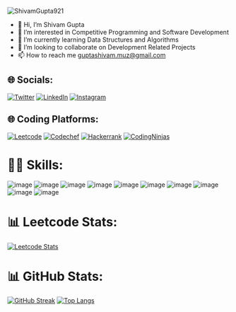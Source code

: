 <p align="left"> <img src="https://komarev.com/ghpvc/?username=ShivamGupta921&label=Profile%20views&color=0e75b6&style=flat" alt="ShivamGupta921" /> </p>

- 👋 Hi, I’m Shivam Gupta
- 👀 I’m interested in Competitive Programming and Software Development
- 🌱 I’m currently learning Data Structures and Algorithms
- 💞️ I’m looking to collaborate on Development Related Projects 
- 📫 How to reach me guptashivam.muz@gmail.com

## 🌐 Socials:
[![Twitter](https://img.shields.io/badge/Twitter-1DA1F2?style=for-the-badge&logo=twitter&logoColor=white)](https://twitter.com/Shivamgupta921)
[![LinkedIn](https://img.shields.io/badge/LinkedIn-0077B5?style=for-the-badge&logo=linkedin&logoColor=white)](https://www.linkedin.com/in/shivamgupta921/)
[![Instagram](https://img.shields.io/badge/Instagram-E4405F?style=for-the-badge&logo=instagram&logoColor=white)](https://www.instagram.com/_gupta_shivam__/)

## 🌐 Coding Platforms:
[![Leetcode](https://img.shields.io/badge/-LeetCode-FFA116?style=for-the-badge&logo=LeetCode&logoColor=black)](https://leetcode.com/anonymous921/)
[![Codechef](https://img.shields.io/badge/Codechef-%23B92B27.svg?&style=for-the-badge&logo=Codechef&logoColor=white)](https://www.codechef.com/users/shivamgupta921)
[![Hackerrank](https://img.shields.io/badge/-Hackerrank-2EC866?style=for-the-badge&logo=HackerRank&logoColor=white)](https://www.hackerrank.com/profile/guptashivam_muz)
[![CodingNinjas](https://img.shields.io/badge/coding%20ninjas-DD6620?style=for-the-badge&logo=codingninjas&logoColor=white)](https://www.naukri.com/code360/profile/codezero)

# 👨‍💻 Skills:
![image](https://img.shields.io/badge/C-00599C?style=for-the-badge&logo=c&logoColor=white)
![image](https://img.shields.io/badge/C%2B%2B-00599C?style=for-the-badge&logo=c%2B%2B&logoColor=white)
![image](https://img.shields.io/badge/CSS3-1572B6?style=for-the-badge&logo=css3&logoColor=white)
![image](https://img.shields.io/badge/MySQL-00000F?style=for-the-badge&logo=mysql&logoColor=white)
![image](https://img.shields.io/badge/HTML5-E34F26?style=for-the-badge&logo=html5&logoColor=white)
![image](https://img.shields.io/badge/Python-FFD43B?style=for-the-badge&logo=python&logoColor=blue)
![image](https://img.shields.io/badge/MongoDB-4EA94B?style=for-the-badge&logo=mongodb&logoColor=white)
![image](https://img.shields.io/badge/JavaScript-323330?style=for-the-badge&logo=javascript&logoColor=F7DF1E)
![image](https://img.shields.io/badge/Microsoft_Word-2B579A?style=for-the-badge&logo=microsoft-word&logoColor=white)
![image](https://img.shields.io/badge/Microsoft_Excel-217346?style=for-the-badge&logo=microsoft-excel&logoColor=white)


# 📊 Leetcode Stats:
[![Leetcode Stats](https://leetcard.jacoblin.cool/ShivamGupta921?ext=heatmap)](https://leetcode.com/ShivamGupta921)

# 📊 GitHub Stats:
[![GitHub Streak](https://streak-stats.demolab.com?user=ShivamGupta921&theme=hacker&border_radius=5&date_format=j%20M%5B%20Y%5D)](https://github.com/ShivamGupta921) [![Top Langs](https://github-readme-stats.vercel.app/api/top-langs/?username=ShivamGupta921&layout=compact&theme=vision-friendly-dark)](https://github.com/ShivamGupta921)
